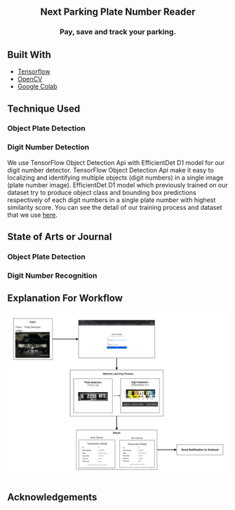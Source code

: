 <br />
<p align="center">
  <h2 align="center">Next Parking Plate Number Reader</h2>
  <h3 align="center">Pay, save and track your parking.</h3>
</p>


## Built With

- [Tensorflow](https://www.tensorflow.org/)
- [OpenCV](https://opencv.org/)
- [Google Colab](https://colab.research.google.com/)

## Technique Used

### Object Plate Detection

<YOLO v4 technique>

### Digit Number Detection
We use TensorFlow Object Detection Api with EfficientDet D1 model for our digit number detector. TensorFlow Object Detection Api make it easy to localizing and identifying multiple objects (digit numbers) in a single image (plate number image). EfficientDet D1 model which previously trained on our dataset try to produce object class and bounding box predictions respectively of each digit numbers in a single plate number with highest similarity score.
You can see the detail of our training process and dataset that we use [here](#).

## State of Arts or Journal

### Object Plate Detection

<SOTA YOLO v4>

### Digit Number Recognition

<SOTA EfficientDet D1>

## Explanation For Workflow
![Images](https://github.com/sekarlm/license-plate-recognition/blob/main/contents/ML_flow_result.png)

## Acknowledgements

